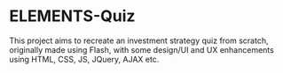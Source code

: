 # ELEMENTS-Quiz

This project aims to recreate an investment strategy quiz from scratch, originally made using Flash, with some design/UI and UX enhancements using HTML, CSS, JS, JQuery, AJAX etc.

